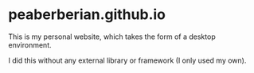 # peaberberian.github.io

This is my personal website, which takes the form of a desktop environment.

I did this without any external library or framework (I only used my own).
